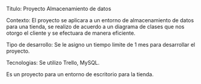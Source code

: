 Titulo: Proyecto Almacenamiento de datos 

Contexto: El proyecto se aplicara a un entorno de almacenamiento de datos para una tienda,
se realizo de acuerdo a un diagrama de clases que nos otorgo el cliente y se efectuara de manera eficiente.

Tipo de desarrollo: Se le asigno un tiempo limite de 1 mes para desarrollar el proyecto.

Tecnologias: Se utilizo Trello, MySQL.

Es un proyecto para un entorno de escritorio para la tienda.